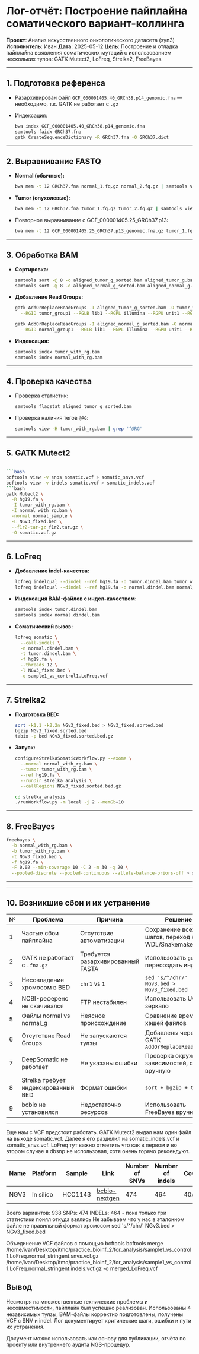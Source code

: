 # Лог-отчёт: Построение пайплайна соматического вариант-коллинга

**Проект**: Анализ искусственного онкологического датасета (syn3)
**Исполнитель**: Иван
**Дата**: 2025-05-12
**Цель**: Построение и отладка пайплайна выявления соматических мутаций с использованием нескольких тулов: GATK Mutect2, LoFreq, Strelka2, FreeBayes.

---

## 1. Подготовка референса

* Разархивирован файл `GCF_000001405.40_GRCh38.p14_genomic.fna` — необходимо, т.к. GATK не работает с `.gz`
* Индексация:

  ```bash
  bwa index GCF_000001405.40_GRCh38.p14_genomic.fna
  samtools faidx GRCh37.fna
  gatk CreateSequenceDictionary -R GRCh37.fna -O GRCh37.dict
  ```

---

## 2. Выравнивание FASTQ

* **Normal (обычные):**

  ```bash
  bwa mem -t 12 GRCh37.fna normal_1.fq.gz normal_2.fq.gz | samtools view -Sb - > aligned_normal.bam
  ```
* **Tumor (опухолевые):**

  ```bash
  bwa mem -t 12 GRCh37.fna tumor_1.fq.gz tumor_2.fq.gz | samtools view -Sb - > aligned_tumor.bam
  ```
* Повторное выравнивание с GCF\_000001405.25\_GRCh37.p13:

  ```bash
  bwa mem -t 12 GCF_000001405.25_GRCh37.p13_genomic.fna.gz tumor_1.fq.gz tumor_2.fq.gz | samtools view -b - > aligned_tumor_g.bam
  ```

---

## 3. Обработка BAM

* **Сортировка:**

  ```bash
  samtools sort -@ 8 -o aligned_tumor_g_sorted.bam aligned_tumor_g.bam
  samtools sort -@ 8 -o aligned_normal_g_sorted.bam aligned_normal_g.bam
  ```
* **Добавление Read Groups:**

  ```bash
  gatk AddOrReplaceReadGroups -I aligned_tumor_g_sorted.bam -O tumor_with_rg.bam \
    --RGID tumor_group1 --RGLB lib1 --RGPL illumina --RGPU unit1 --RGSM tumor_sample

  gatk AddOrReplaceReadGroups -I aligned_normal_g_sorted.bam -O normal_with_rg.bam \
    --RGID normal_group1 --RGLB lib1 --RGPL illumina --RGPU unit1 --RGSM normal_sample
  ```
* **Индексация:**

  ```bash
  samtools index tumor_with_rg.bam
  samtools index normal_with_rg.bam
  ```

---

## 4. Проверка качества

* Проверка статистик:

  ```bash
  samtools flagstat aligned_tumor_g_sorted.bam
  ```
* Проверка наличия тегов `@RG`:

  ```bash
  samtools view -H tumor_with_rg.bam | grep '^@RG'
  ```

---

## 5. GATK Mutect2

````bash

```bash
bcftools view -v snps somatic.vcf > somatic_snvs.vcf
bcftools view -v indels somatic.vcf > somatic_indels.vcf
```bash
gatk Mutect2 \
  -R hg19.fa \
  -I tumor_with_rg.bam \
  -I normal_with_rg.bam \
  -normal normal_sample \
  -L NGv3_fixed.bed \
  --f1r2-tar-gz f1r2.tar.gz \
  -O somatic.vcf.gz
````

---

## 6. LoFreq

* **Добавление indel-качества:**

  ```bash
  lofreq indelqual --dindel --ref hg19.fa -o tumor.dindel.bam tumor_with_rg.bam
  lofreq indelqual --dindel --ref hg19.fa -o normal.dindel.bam normal_with_rg.bam
  ```
* **Индексация BAM-файлов с индел-качеством:**

  ```bash
  samtools index tumor.dindel.bam
  samtools index normal.dindel.bam
  ```
* **Соматический вызов:**

  ```bash
  lofreq somatic \
    --call-indels \
    -n normal.dindel.bam \
    -t tumor.dindel.bam \
    -f hg19.fa \
    --threads 12 \
    -l NGv3_fixed.bed \
    -o sample1_vs_control1.LoFreq.vcf
  ```

---

## 7. Strelka2

* **Подготовка BED:**

  ```bash
  sort -k1,1 -k2,2n NGv3_fixed.bed > NGv3_fixed.sorted.bed
  bgzip NGv3_fixed.sorted.bed
  tabix -p bed NGv3_fixed.sorted.bed.gz
  ```

* **Запуск:**

  ```bash
  configureStrelkaSomaticWorkflow.py --exome \
    --normal normal_with_rg.bam \
    --tumor tumor_with_rg.bam \
    --ref hg19.fa \
    --runDir strelka_analysis \
    --callRegions NGv3_fixed.sorted.bed.gz

  cd strelka_analysis
  ./runWorkflow.py -m local -j 2 --memGb=10
  ```

---

## 8. FreeBayes

```bash
freebayes \
  -b normal_with_rg.bam \
  -b tumor_with_rg.bam \
  -t NGv3_fixed.bed \
  -f hg19.fa \
  -F 0.02 --min-coverage 10 -C 2 -m 30 -q 20 \
  --pooled-discrete --pooled-continuous --allele-balance-priors-off > output_freebayes.vcf
```

---

---

## 10. Возникшие сбои и их устранение

| № | Проблема                            | Причина                           | Решение                                          |
| - | ----------------------------------- | --------------------------------- | ------------------------------------------------ |
| 1 | Частые сбои пайплайна               | Отсутствие автоматизации          | Сохранение всех шагов, переход на WDL/Snakemake  |
| 2 | GATK не работает с `.fna.gz`        | Требуется разархивированный FASTA | Использовать `gunzip` и пересоздать индексы      |
| 3 | Несовпадение хромосом в BED         | `chr1` vs `1`                     | `sed 's/^/chr/' NGv3.bed > NGv3_fixed.bed`       |
| 4 | NCBI-референс не скачивался         | FTP нестабилен                    | Использовать UCSC зеркало                        |
| 5 | Файлы normal vs normal\_g           | Неясное происхождение             | Сравнение времени и хэшей файлов                 |
| 6 | Отсутствие Read Groups              | Не запускаются тулзы              | Добавлены через GATK `AddOrReplaceReadGroups`    |
| 7 | DeepSomatic не работает             | Не указаны ошибки                 | Проверка окружения, зависимостей, сборка вручную |
| 8 | Strelka требует индексированный BED | Формат ошибки                     | `sort + bgzip + tabix`                           |
| 9 | bcbio не установился                | Недостаточно ресурсов             | Использовать FreeBayes вручную                   |

---

Еще нам c VCF предстоит работать. 
GATK Mutect2 выдал нам один файл на выходе somatic.vcf. Далее я его разделил на somatic_indels.vcf и somatic_snvs.vcf.
LoFreq 
тут важно отметить что как в первом и во втором случае я dbsnp не использовал, хотя очень горячо рекоендуют. 

| Name | Platform | Sample  | Link                                       | Number of SNVs | Number of indels | Coverage | Duplication rate (%) | Contamination | Error rate |
|------|----------|---------|--------------------------------------------|----------------|------------------|----------|-----------------------|---------------|------------|
| NGV3 | In silico| HCC1143 | [bcbio-nextgen](https://github.com/bcbio/bcbio-nextgen) | 474            | 464              | 40x      | 4.85                  | 1.08E−03      | 2.17E−04   |
Всего вариантов: 938
  SNPs: 474
  INDELs: 464 - пока только три статистики понял откуда взялись 
Не забываем что у нас в эталонном файле не правильный формат хромосом sed 's/^/chr/' NGv3.bed > NGv3_fixed.bed

Объединение VCF файлов с помощью bcftools
bcftools merge /home/ivan/Desktop/itmo/practice_bioinf_2/for_analysis/sample1_vs_control1.LoFreq.normal_stringent.snvs.vcf.gz /home/ivan/Desktop/itmo/practice_bioinf_2/for_analysis/sample1_vs_control1.LoFreq.normal_stringent.indels.vcf.gz -o merged_LoFreq.vcf



## Вывод

Несмотря на множественные технические проблемы и несовместимости, пайплайн был успешно реализован. Использованы 4 независимых тулзы, BAM-файлы корректно подготовлены, получены VCF с SNV и indel. Лог документирует критические шаги, ошибки и пути их устранения.

Документ можно использовать как основу для публикации, отчёта по проекту или внутреннего аудита NGS-процедур.
